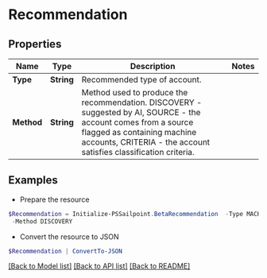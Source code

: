 # Recommendation
## Properties

Name | Type | Description | Notes
------------ | ------------- | ------------- | -------------
**Type** | **String** | Recommended type of account. | 
**Method** | **String** | Method used to produce the recommendation. DISCOVERY - suggested by AI, SOURCE - the account comes from a source flagged as containing machine accounts, CRITERIA - the account satisfies classification criteria. | 

## Examples

- Prepare the resource
```powershell
$Recommendation = Initialize-PSSailpoint.BetaRecommendation  -Type MACHINE `
 -Method DISCOVERY
```

- Convert the resource to JSON
```powershell
$Recommendation | ConvertTo-JSON
```

[[Back to Model list]](../README.md#documentation-for-models) [[Back to API list]](../README.md#documentation-for-api-endpoints) [[Back to README]](../README.md)

